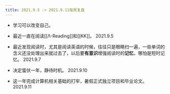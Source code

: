 ```yaml
---
title: 2021.9.5 -> 2021.9.11每周复盘
---
```


- 学习可以改变自己。
- 最近一直在阅读[[Λ-Reading]]和[[KK]]。 2021.9.5

- 最近发现阅读时，尤其是阅读英语的时候，往往只是眼睛扫一遍，一些单词的含义还没处理出来就过去了，以后要**有意识**增强阅读时的**记忆**，哪怕是短时记忆。 2021.9.7

- 决定蛰伏一年，静待时机。 2021.9.10

- 这一年完成计算机相关基础的打牢，暑假正式独立项目和毕业论文。 2021.9.11